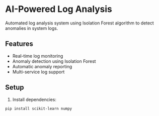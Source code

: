 # AI-Powered Log Analysis

Automated log analysis system using Isolation Forest algorithm to detect anomalies in system logs.

## Features
- Real-time log monitoring
- Anomaly detection using Isolation Forest
- Automatic anomaly reporting
- Multi-service log support

## Setup
1. Install dependencies:
```bash
pip install scikit-learn numpy
```